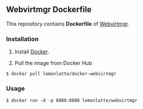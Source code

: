 
## Webvirtmgr Dockerfile


This repository contains **Dockerfile** of [Webvirtmgr](https://github.com/retspen/webvirtmgr).

### Installation

1. Install [Docker](https://www.docker.com/).

2. Pull the image from Docker Hub
```
$ docker pull lemonlatte/docker-webvirtmgr
```

### Usage

```
$ docker run -d -p 8080:8080 lemonlatte/webvirtmgr
```
